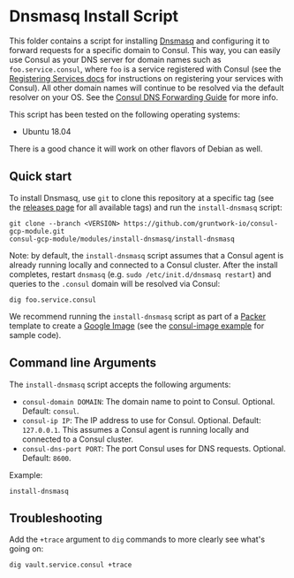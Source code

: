 # Dnsmasq Install Script

This folder contains a script for installing [Dnsmasq](http://www.thekelleys.org.uk/dnsmasq/doc.html) and configuring
it to forward requests for a specific domain to Consul. This way, you can easily use Consul as your DNS server for
domain names such as `foo.service.consul`, where `foo` is a service registered with Consul (see the [Registering
Services docs](https://www.consul.io/intro/getting-started/services.html) for instructions on registering your services
with Consul). All other domain names will continue to be resolved via the default resolver on your OS. See the [Consul
DNS Forwarding Guide](https://www.consul.io/docs/guides/forwarding.html) for more info.

This script has been tested on the following operating systems:

- Ubuntu 18.04

There is a good chance it will work on other flavors of Debian as well.

## Quick start

To install Dnsmasq, use `git` to clone this repository at a specific tag (see the [releases page](https://github.com/hashicorp/terraform-google-consul/releases)
for all available tags) and run the `install-dnsmasq` script:

```
git clone --branch <VERSION> https://github.com/gruntwork-io/consul-gcp-module.git
consul-gcp-module/modules/install-dnsmasq/install-dnsmasq
```

Note: by default, the `install-dnsmasq` script assumes that a Consul agent is already running locally and connected to
a Consul cluster. After the install completes, restart `dnsmasq` (e.g. `sudo /etc/init.d/dnsmasq restart`) and queries
to the `.consul` domain will be resolved via Consul:

```
dig foo.service.consul
```

We recommend running the `install-dnsmasq` script as part of a [Packer](https://www.packer.io/) template to create a
[Google Image](https://cloud.google.com/compute/docs/images) (see the [consul-image example](https://github.com/hashicorp/terraform-google-consul/tree/master/examples/consul-image) for
sample code).

## Command line Arguments

The `install-dnsmasq` script accepts the following arguments:

- `consul-domain DOMAIN`: The domain name to point to Consul. Optional. Default: `consul`.
- `consul-ip IP`: The IP address to use for Consul. Optional. Default: `127.0.0.1`. This assumes a Consul agent is
  running locally and connected to a Consul cluster.
- `consul-dns-port PORT`: The port Consul uses for DNS requests. Optional. Default: `8600`.

Example:

```
install-dnsmasq
```

## Troubleshooting

Add the `+trace` argument to `dig` commands to more clearly see what's going on:

```
dig vault.service.consul +trace
```

